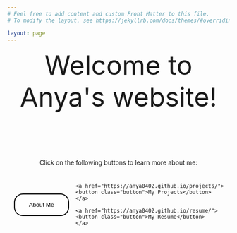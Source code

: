 ```yaml
---
# Feel free to add content and custom Front Matter to this file.
# To modify the layout, see https://jekyllrb.com/docs/themes/#overriding-theme-defaults

layout: page
---
```


<style>
    .headertext {
        font-size: 60px;
        padding-bottom: 90px;
        text-align: center;
    }

    .button {
        padding: 16px 32px;
        text-align: center;
        /* text-decoration: none; */
        /* display: inline-block; */
        /* font-size: 16px; */
        margin: 4px 2px;
        transition-duration: 0.4s;
        cursor: pointer;
        background-color: white; 
        color: black; 
        border: 2px solid #000000;
        border-radius: 20px;
    }

    .button:hover {
        background-color: #4178db;
        color: white;
    }
</style>

<div class="headertext">Welcome to Anya's website!</div>

<p style="text-align: center;">Click on the following buttons to learn more about me:</p>

<div style="display: flex; align-items: center; justify-content: space-evenly; padding-top: 10px">
    <a href="https://anya0402.github.io/about/">
    <button class="button">About Me</button>
    </a>

    <a href="https://anya0402.github.io/projects/">
    <button class="button">My Projects</button>
    </a>

    <a href="https://anya0402.github.io/resume/">
    <button class="button">My Resume</button>
    </a>
</div>